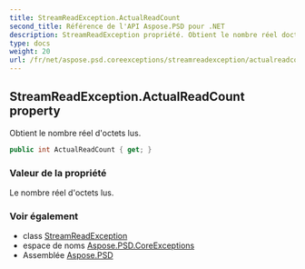 ```yaml
---
title: StreamReadException.ActualReadCount
second_title: Référence de l'API Aspose.PSD pour .NET
description: StreamReadException propriété. Obtient le nombre réel doctets lus.
type: docs
weight: 20
url: /fr/net/aspose.psd.coreexceptions/streamreadexception/actualreadcount/
---
```

## StreamReadException.ActualReadCount property

Obtient le nombre réel d'octets lus.

```csharp
public int ActualReadCount { get; }
```

### Valeur de la propriété

Le nombre réel d'octets lus.

### Voir également

* class [StreamReadException](../)
* espace de noms [Aspose.PSD.CoreExceptions](../../streamreadexception/)
* Assemblée [Aspose.PSD](../../../)


